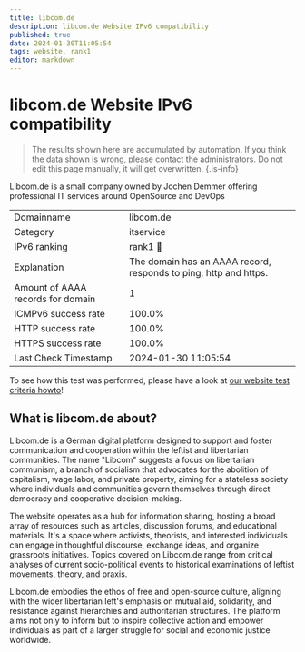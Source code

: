 ```yaml
---
title: libcom.de
description: libcom.de Website IPv6 compatibility
published: true
date: 2024-01-30T11:05:54
tags: website, rank1
editor: markdown
---
```


# libcom.de Website IPv6 compatibility

> The results shown here are accumulated by automation. If you think the data shown is wrong, please contact the administrators. 
> Do not edit this page manually, it will get overwritten.
{.is-info}

Libcom.de is a small company owned by Jochen Demmer offering professional IT services around OpenSource and DevOps


|   |   |
| - | - |
| Domainname | libcom.de
| Category | itservice |
| IPv6 ranking | rank1 :1st_place_medal: |
| Explanation | The domain has an AAAA record, responds to ping, http and https. |
| Amount of AAAA records for domain | 1 |
| ICMPv6 success rate | 100.0%|
| HTTP success rate | 100.0% |
| HTTPS success rate | 100.0% |
| Last Check Timestamp | 2024-01-30 11:05:54 |

To see how this test was performed, please have a look at [our website test criteria howto](/howto/testcriteria/website)!


## What is libcom.de about?
Libcom.de is a German digital platform designed to support and foster communication and cooperation within the leftist and libertarian communities. The name "Libcom" suggests a focus on libertarian communism, a branch of socialism that advocates for the abolition of capitalism, wage labor, and private property, aiming for a stateless society where individuals and communities govern themselves through direct democracy and cooperative decision-making.

The website operates as a hub for information sharing, hosting a broad array of resources such as articles, discussion forums, and educational materials. It's a space where activists, theorists, and interested individuals can engage in thoughtful discourse, exchange ideas, and organize grassroots initiatives. Topics covered on Libcom.de range from critical analyses of current socio-political events to historical examinations of leftist movements, theory, and praxis.

Libcom.de embodies the ethos of free and open-source culture, aligning with the wider libertarian left's emphasis on mutual aid, solidarity, and resistance against hierarchies and authoritarian structures. The platform aims not only to inform but to inspire collective action and empower individuals as part of a larger struggle for social and economic justice worldwide.
